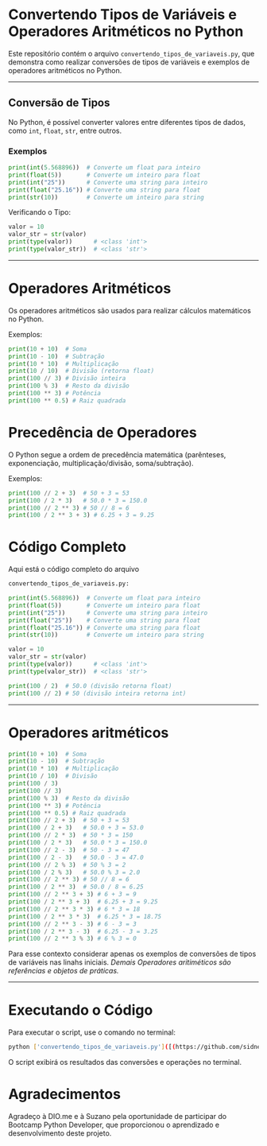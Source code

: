 # Convertendo Tipos de Variáveis e Operadores Aritméticos no Python

Este repositório contém o arquivo `convertendo_tipos_de_variaveis.py`, que demonstra como realizar conversões de tipos de variáveis e exemplos de operadores aritméticos no Python.

---

## Conversão de Tipos

No Python, é possível converter valores entre diferentes tipos de dados, como `int`, `float`, `str`, entre outros.

### Exemplos

```python
print(int(5.568896))  # Converte um float para inteiro
print(float(5))       # Converte um inteiro para float
print(int("25"))      # Converte uma string para inteiro
print(float("25.16")) # Converte uma string para float
print(str(10))        # Converte um inteiro para string
```

Verificando o Tipo:

```python
valor = 10
valor_str = str(valor)
print(type(valor))      # <class 'int'>
print(type(valor_str))  # <class 'str'>
```

---

# Operadores Aritméticos

Os operadores aritméticos são usados para realizar cálculos matemáticos no Python.

Exemplos:

```python
print(10 + 10)  # Soma
print(10 - 10)  # Subtração
print(10 * 10)  # Multiplicação
print(10 / 10)  # Divisão (retorna float)
print(100 // 3) # Divisão inteira
print(100 % 3)  # Resto da divisão
print(100 ** 3) # Potência
print(100 ** 0.5) # Raiz quadrada
```

# Precedência de Operadores

O Python segue a ordem de precedência matemática (parênteses, exponenciação, multiplicação/divisão, soma/subtração).

Exemplos:

```python
print(100 // 2 + 3)  # 50 + 3 = 53
print(100 / 2 * 3)   # 50.0 * 3 = 150.0
print(100 // 2 ** 3) # 50 // 8 = 6
print(100 / 2 ** 3 + 3) # 6.25 + 3 = 9.25
```

# Código Completo

Aqui está o código completo do arquivo

```bash
convertendo_tipos_de_variaveis.py:
```

```python
print(int(5.568896))  # Converte um float para inteiro
print(float(5))       # Converte um inteiro para float
print(int("25"))      # Converte uma string para inteiro
print(float("25"))    # Converte uma string para float
print(float("25.16")) # Converte uma string para float
print(str(10))        # Converte um inteiro para string

valor = 10
valor_str = str(valor)
print(type(valor))      # <class 'int'>
print(type(valor_str))  # <class 'str'>

print(100 / 2)  # 50.0 (divisão retorna float)
print(100 // 2) # 50 (divisão inteira retorna int)
```

---

# Operadores aritméticos

```python
print(10 + 10)  # Soma
print(10 - 10)  # Subtração
print(10 * 10)  # Multiplicação
print(10 / 10)  # Divisão
print(100 / 3)
print(100 // 3)
print(100 % 3)  # Resto da divisão
print(100 ** 3) # Potência
print(100 ** 0.5) # Raiz quadrada
print(100 // 2 + 3)  # 50 + 3 = 53
print(100 / 2 + 3)   # 50.0 + 3 = 53.0
print(100 // 2 * 3)  # 50 * 3 = 150
print(100 / 2 * 3)   # 50.0 * 3 = 150.0
print(100 // 2 - 3)  # 50 - 3 = 47
print(100 / 2 - 3)   # 50.0 - 3 = 47.0
print(100 // 2 % 3)  # 50 % 3 = 2
print(100 / 2 % 3)   # 50.0 % 3 = 2.0
print(100 // 2 ** 3) # 50 // 8 = 6
print(100 / 2 ** 3)  # 50.0 / 8 = 6.25
print(100 // 2 ** 3 + 3) # 6 + 3 = 9
print(100 / 2 ** 3 + 3)  # 6.25 + 3 = 9.25
print(100 // 2 ** 3 * 3) # 6 * 3 = 18
print(100 / 2 ** 3 * 3)  # 6.25 * 3 = 18.75
print(100 // 2 ** 3 - 3) # 6 - 3 = 3
print(100 / 2 ** 3 - 3)  # 6.25 - 3 = 3.25
print(100 // 2 ** 3 % 3) # 6 % 3 = 0
```

Para esse contexto considerar apenas os exemplos de conversões de tipos de variáveis nas linahs iniciais.
_*Demais Operadores aritiméticos são referências e objetos de práticas.*_

---
# Executando o Código

Para executar o script, use o comando no terminal:
```bash
python ['convertendo_tipos_de_variaveis.py']([(https://github.com/sidneifs/Python/blob/main/PYTHON_05/convertendo_tipos_de_variaveis.py)])
```

O script exibirá os resultados das conversões e operações no terminal.

# Agradecimentos

Agradeço à DIO.me e à Suzano pela oportunidade de participar do Bootcamp Python Developer, que proporcionou o aprendizado e desenvolvimento deste projeto.